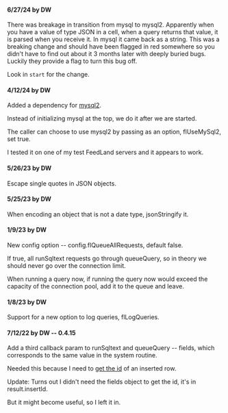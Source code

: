 #### 6/27/24 by DW

There was breakage in transition from mysql to mysql2. Apparently when you have a value of type JSON in a cell, when a query returns that value, it is parsed when you receive it. In mysql it came back as a string. This was a breaking change and should have been flagged in red somewhere so you didn't have to find out about it 3 months later with deeply buried bugs. Luckily they provide a flag to turn this bug off. 

Look in `start` for the change. 

#### 4/12/24 by DW

Added a dependency for <a href="https://www.npmjs.com/package/mysql2">mysql2</a>.

Instead of initializing mysql at the top, we do it after we are started.

The caller can choose to use mysql2 by passing as an option, flUseMySql2, set true.

I tested it on one of my test FeedLand servers and it appears to work. 

#### 5/26/23 by DW

Escape single quotes in JSON objects. 

#### 5/25/23 by DW

When encoding an object that is not a date type, jsonStringify it. 

#### 1/9/23 by DW

New config option -- config.flQueueAllRequests, default false.

If true, all runSqltext requests go through queueQuery, so in theory we should never go over the connection limit.

When running a query now, if running the query now would exceed the capacity of the connection pool, add it to the queue and leave.

#### 1/8/23 by DW

Support for a new option to log queries, flLogQueries. 

#### 7/12/22 by DW -- 0.4.15

Add a third callback param to runSqltext and queueQuery -- fields, which corresponds to the same value in the system routine.

Needed this because I need to <a href="https://github.com/mysqljs/mysql#getting-the-id-of-an-inserted-row">get the id</a> of an inserted row. 

Update: Turns out I didn't need the fields object to get the id, it's in result.insertId. 

But it might become useful, so I left it in.

